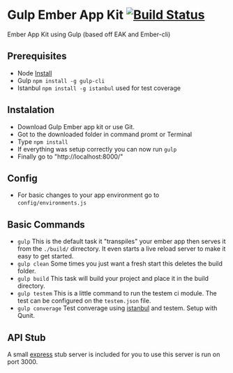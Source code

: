 # Gulp Ember App Kit [![Build Status](https://travis-ci.org/sargentsurg/Gulp-Ember-App-Kit.png?branch=master)](https://travis-ci.org/sargentsurg/Gulp-Ember-App-Kit)

Ember App Kit using Gulp (based off EAK and Ember-cli)

## Prerequisites

- Node [Install](http://nodejs.org/download/)
- Gulp `npm install -g gulp-cli`
- Istanbul `npm install -g istanbul` used for test coverage

## Instalation

- Download Gulp Ember app kit or use Git.
- Got to the downloaded folder in command promt or Terminal
- Type `npm install`
- If everything was setup correctly you can now run `gulp`
- Finally go to "http://localhost:8000/"

## Config
- For basic changes to your app environment go to `config/environments.js`

## Basic Commands
- `gulp` This is the default task it "transpiles" your ember app then serves it from the `./build/` dirrectory. It even starts a live reload server to make it easy to get started.
- `gulp clean` Some times you just want a fresh start this deletes the build folder.
- `gulp build` This task will build your project and place it in the build directory.
- `gulp testem` This is a little command to run the testem ci module. The test can be configured on the `testem.json` file. 
- `gulp converage` Test converage using [istanbul](https://github.com/gotwarlost/istanbul) and testem. Setup with Qunit.

## API Stub
A small [express](http://expressjs.com/4x/api.html) stub server is included for you to use this server is run on port 3000.